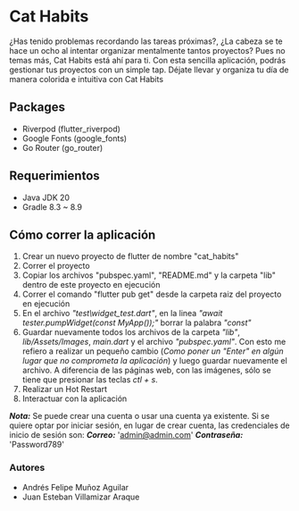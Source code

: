 # Cat Habits
¿Has tenido problemas recordando las tareas próximas?, ¿La cabeza se te hace un ocho al intentar organizar mentalmente tantos proyectos? Pues no temas más, Cat Habits está ahí para ti. Con esta sencilla aplicación, podrás gestionar tus proyectos con un simple tap. Déjate llevar y organiza tu día de manera colorida e intuitiva con Cat Habits

## Packages
- Riverpod (flutter_riverpod)
- Google Fonts (google_fonts)
- Go Router (go_router)

## Requerimientos
- Java JDK 20
- Gradle 8.3 ~ 8.9

## Cómo correr la aplicación
1. Crear un nuevo proyecto de flutter de nombre "cat_habits"
2. Correr el proyecto
3. Copiar los archivos "pubspec.yaml", "README.md" y la carpeta "lib" dentro de este proyecto en ejecución
4. Correr el comando "flutter pub get" desde la carpeta raiz del proyecto en ejecución
5. En el archivo *"test\widget_test.dart"*, en la linea *"await tester.pumpWidget(const MyApp());"* borrar la palabra  *"const"*
6. Guardar nuevamente todos los archivos de la carpeta *"lib"*, *lib/Assets/Images*, *main.dart* y el archivo *"pubspec.yaml"*. Con esto me refiero a realizar un pequeño cambio (*Como poner un "Enter" en algún lugar que no comprometa la aplicación*) y luego guardar nuevamente el archivo. A diferencia de las páginas web, con las imágenes, sólo se tiene que presionar las teclas *ctl + s*.
7. Realizar un Hot Restart 
8. Interactuar con la aplicación

***Nota:*** Se puede crear una cuenta o usar una cuenta ya existente. Si se quiere optar por iniciar sesión, en lugar de crear cuenta, las credenciales de inicio de sesión son:
***Correo:*** 'admin@admin.com'
***Contraseña:*** 'Password789'


### Autores
- Andrés Felipe Muñoz Aguilar
- Juan Esteban Villamizar Araque
